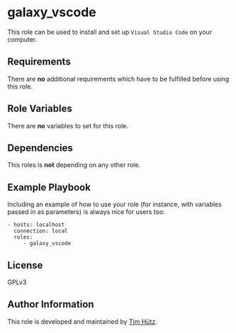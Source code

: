 galaxy_vscode
=============

This role can be used to install and set up `Visual Studio Code` on your computer.

Requirements
------------

There are **no** additional requirements which have to be fulfilled before using this role.

Role Variables
--------------

There are **no** variables to set for this role.

Dependencies
------------

This roles is **not** depending on any other role.

Example Playbook
----------------

Including an example of how to use your role (for instance, with variables passed in as parameters) is always nice for users too:

    - hosts: localhost
      connection: local
      roles:
         - galaxy_vscode

License
-------

GPLv3

Author Information
------------------

This role is developed and maintained by [Tim Hütz](https://github.com/thuetz).
